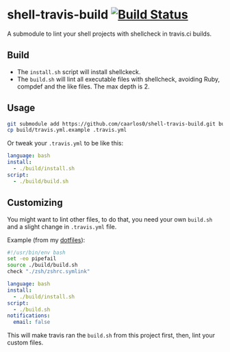 shell-travis-build [![Build Status](https://travis-ci.org/caarlos0/shell-travis-build.svg?branch=master)](https://travis-ci.org/caarlos0/shell-travis-build)
==================

A submodule to lint your shell projects with shellcheck in travis.ci builds.

## Build

- The `install.sh` script will install shellckeck.
- The `build.sh` will lint all executable files with shellcheck, avoiding
Ruby, compdef and the like files. The max depth is 2.

## Usage

```sh
git submodule add https://github.com/caarlos0/shell-travis-build.git build
cp build/travis.yml.example .travis.yml
```

Or tweak your `.travis.yml` to be like this:

```yml
language: bash
install:
  - ./build/install.sh
script:
  - ./build/build.sh
```

## Customizing

You might want to lint other files, to do that, you need your own
`build.sh` and a slight change in `.travis.yml` file.

Example (from  my [dotfiles](https://github.com/caarlos0/dotfiles)):

```sh
#!/usr/bin/env bash
set -eo pipefail
source ./build/build.sh
check "./zsh/zshrc.symlink"
```

```yml
language: bash
install:
  - ./build/install.sh
script:
  - ./build.sh
notifications:
  email: false
```

This will make travis ran the `build.sh` from this project first,
then, lint your custom files.
